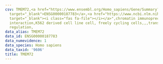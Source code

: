 ```yaml
---
csv: TMEM72,<a href="https://www.ensembl.org/Homo_sapiens/Gene/Summary?db=core;g=ENSG00000187783"
  target="_blank">ENSG00000187783</a>,<a href="https://www.ncbi.nlm.nih.gov/pubmed/23959860"
  target="_blank"><i class="fas fa-file"></i></a>",chromatin immunoprecipitation assay,direct
  interaction,K562 derived cell line cell, freely cycling cells,,,transcriptional
  regulation,
data_alias: TMEM72
data_id: ENSG00000187783
data_numevidence: 1
data_species: Homo sapiens
data_taxid: '9606'
title: TMEM72
---
```


